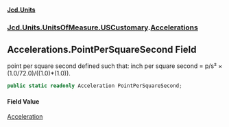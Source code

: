 #### [Jcd.Units](index 'index')
### [Jcd.Units.UnitsOfMeasure.USCustomary](Jcd.Units.UnitsOfMeasure.USCustomary 'Jcd.Units.UnitsOfMeasure.USCustomary').[Accelerations](Accelerations 'Jcd.Units.UnitsOfMeasure.USCustomary.Accelerations')

## Accelerations.PointPerSquareSecond Field

point per square second defined such that: inch per square second = p/s² × (1.0/72.0)/((1.0)*(1.0)).

```csharp
public static readonly Acceleration PointPerSquareSecond;
```

#### Field Value
[Acceleration](Acceleration 'Jcd.Units.UnitTypes.Acceleration')